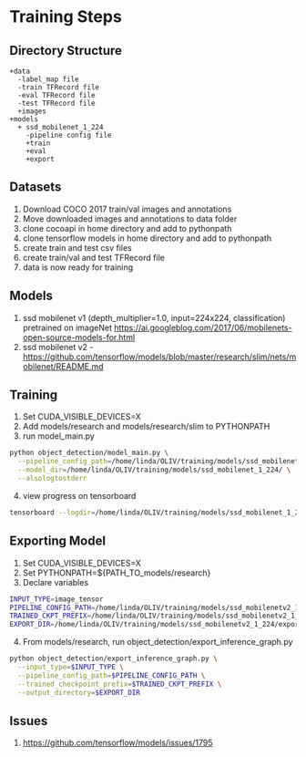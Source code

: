 # Training Steps

## Directory Structure
```
+data
  -label_map file
  -train TFRecord file
  -eval TFRecord file
  -test TFRecord file
  +images
+models
  + ssd_mobilenet_1_224
    -pipeline config file
    +train
    +eval
    +export
```

## Datasets
1. Download COCO 2017 train/val images and annotations
2. Move downloaded images and annotations to data folder
3. clone cocoapi in home directory and add to pythonpath
4. clone tensorflow models in home directory and add to pythonpath
5. create train and test csv files
6. create train/val and test TFRecord file
7. data is now ready for training

## Models
1. ssd mobilenet v1 (depth_multiplier=1.0, input=224x224, classification) pretrained on imageNet
https://ai.googleblog.com/2017/06/mobilenets-open-source-models-for.html
2. ssd mobilenet v2 - https://github.com/tensorflow/models/blob/master/research/slim/nets/mobilenet/README.md

## Training
1. Set CUDA_VISIBLE_DEVICES=X
2. Add models/research and models/research/slim to PYTHONPATH
3. run model_main.py
```sh
python object_detection/model_main.py \
  --pipeline_config_path=/home/linda/OLIV/training/models/ssd_mobilenet_1_224/pipeline.config \
  --model_dir=/home/linda/OLIV/training/models/ssd_mobilenet_1_224/ \
  --alsologtostderr
```
4. view progress on tensorboard
```sh
tensorboard --logdir=/home/linda/OLIV/training/models/ssd_mobilenet_1_224/
```

## Exporting Model
1. Set CUDA_VISIBLE_DEVICES=X
2. Set PYTHONPATH=${PATH_TO_models/research}
3. Declare variables
```sh
INPUT_TYPE=image_tensor
PIPELINE_CONFIG_PATH=/home/linda/OLIV/training/models/ssd_mobilenetv2_1_224/pipeline.config
TRAINED_CKPT_PREFIX=/home/linda/OLIV/training/models/ssd_mobilenetv2_1_224/model.ckpt-300000
EXPORT_DIR=/home/linda/OLIV/training/models/ssd_mobilenetv2_1_224/export/ssd_mobilenetv2_1_224_300000
```
4. From models/research, run object_detection/export_inference_graph.py
```sh
python object_detection/export_inference_graph.py \
  --input_type=$INPUT_TYPE \
  --pipeline_config_path=$PIPELINE_CONFIG_PATH \
  --trained_checkpoint_prefix=$TRAINED_CKPT_PREFIX \
  --output_directory=$EXPORT_DIR
```

## Issues
1. https://github.com/tensorflow/models/issues/1795
